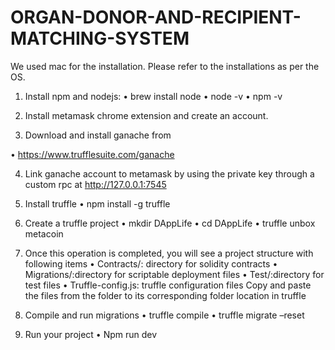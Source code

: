 # ORGAN-DONOR-AND-RECIPIENT-MATCHING-SYSTEM 

We used mac for the installation. Please refer to the installations as per the OS. 
1. Install npm and nodejs:
• brew install node
• node -v
• npm -v

2. Install metamask chrome extension and create an account.

3. Download and install ganache from 

• https://www.trufflesuite.com/ganache

4. Link ganache account to metamask by using the private key through a 
custom rpc at http://127.0.0.1:7545


5. Install truffle 
• npm install -g truffle

6. Create a truffle project
• mkdir DAppLife
• cd DAppLife
• truffle unbox metacoin

7. Once this operation is completed, you will see a project structure with 
following items
• Contracts/: directory for solidity contracts
• Migrations/:directory for scriptable deployment files
• Test/:directory for test files
• Truffle-config.js: truffle configuration files
Copy and paste the files from the folder to its corresponding folder 
location in truffle

8. Compile and run migrations
• truffle compile
• truffle migrate –reset

9. Run your project 
• Npm run dev 


